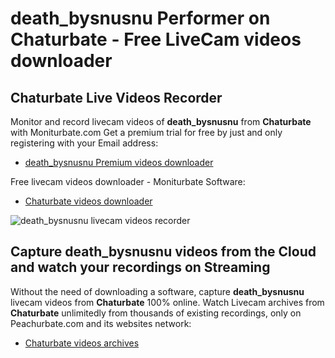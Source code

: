 # death_bysnusnu Performer on Chaturbate - Free LiveCam videos downloader

## Chaturbate Live Videos Recorder

Monitor and record livecam videos of **death_bysnusnu** from **Chaturbate** with Moniturbate.com
Get a premium trial for free by just and only registering with your Email address:
* [death_bysnusnu Premium videos downloader](https://moniturbate.com/request-demo-licence-key.html)

Free livecam videos downloader - Moniturbate Software:
* [Chaturbate videos downloader](https://moniturbate.com/moniturbate-download-software.html)

![death_bysnusnu livecam videos recorder](https://peachurnet.com/templates/moniturbate-software.png)


## Capture death_bysnusnu videos from the Cloud and watch your recordings on Streaming

Without the need of downloading a software, capture **death_bysnusnu** livecam videos from **Chaturbate** 100% online.
Watch Livecam archives from **Chaturbate** unlimitedly from thousands of existing recordings, only on Peachurbate.com and its websites network:
* [Chaturbate videos archives](https://peachurnet.com/)